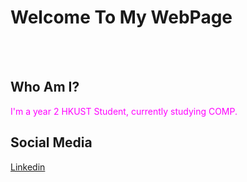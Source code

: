 <body>
<h1>Welcome To My WebPage</h1>
<br>
<br>
<h2>Who Am I?</h2>
<font color="FF00FF"><h7>I'm a year 2 HKUST Student, currently studying COMP.</h7></font>
<h2>Social Media</h2>
<font color="0000ff"><a href="https://www.linkedin.com/in/wai-ming-fong-40b119270/">Linkedin</a></font>
  
</body>
